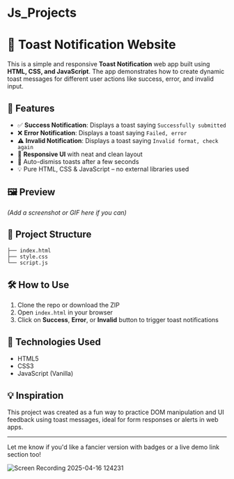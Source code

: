 # Js_Projects


# 🔔 Toast Notification Website

This is a simple and responsive **Toast Notification** web app built using **HTML, CSS, and JavaScript**. The app demonstrates how to create dynamic toast messages for different user actions like success, error, and invalid input.

## 🚀 Features

- ✅ **Success Notification**: Displays a toast saying `Successfully submitted`
- ❌ **Error Notification**: Displays a toast saying `Failed, error`
- ⚠️ **Invalid Notification**: Displays a toast saying `Invalid format, check again`
- 📱 **Responsive UI** with neat and clean layout
- 🔁 Auto-dismiss toasts after a few seconds
- 💡 Pure HTML, CSS & JavaScript – no external libraries used

## 🖼️ Preview

*(Add a screenshot or GIF here if you can)*

## 📁 Project Structure

```
├── index.html
├── style.css
└── script.js
```

## 🛠️ How to Use

1. Clone the repo or download the ZIP
2. Open `index.html` in your browser
3. Click on **Success**, **Error**, or **Invalid** button to trigger toast notifications

## 📌 Technologies Used

- HTML5
- CSS3
- JavaScript (Vanilla)

## 💡 Inspiration

This project was created as a fun way to practice DOM manipulation and UI feedback using toast messages, ideal for form responses or alerts in web apps.

---

Let me know if you'd like a fancier version with badges or a live demo link section too!

![Screen Recording 2025-04-16 124231](https://github.com/user-attachments/assets/aa6643d8-de61-4004-92f0-ed252b7f2be3)



